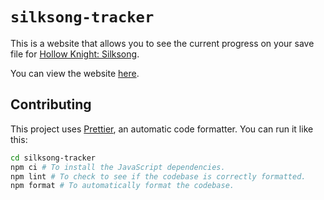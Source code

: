 # `silksong-tracker`

This is a website that allows you to see the current progress on your save file for [Hollow Knight: Silksong](https://store.steampowered.com/app/1030300/Hollow_Knight_Silksong/).

You can view the website [here](https://th3r3dfox.github.io/silksong-tracker/).

## Contributing

This project uses [Prettier](https://prettier.io/), an automatic code formatter. You can run it like this:

```sh
cd silksong-tracker
npm ci # To install the JavaScript dependencies.
npm lint # To check to see if the codebase is correctly formatted.
npm format # To automatically format the codebase.
```
